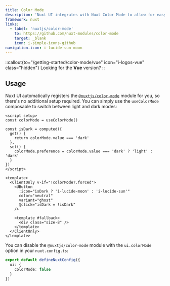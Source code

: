 ```yaml
---
title: Color Mode
description: 'Nuxt UI integrates with Nuxt Color Mode to allow for easy switching between light and dark themes.'
framework: nuxt
links:
  - label: 'nuxtjs/color-mode'
    to: https://github.com/nuxt-modules/color-mode
    target: _blank
    icon: i-simple-icons-github
navigation.icon: i-lucide-sun-moon
---
```


::callout{to="/getting-started/color-mode/vue" icon="i-logos-vue" class="hidden"}
Looking for the **Vue** version?
::

## Usage

Nuxt UI automatically registers the [`@nuxtjs/color-mode`](https://github.com/nuxt-modules/color-mode) module for you, so there's no additional setup required. You can simply use the `useColorMode` composable to switch between light and dark modes:

```vue [ColorModeButton.vue]
<script setup>
const colorMode = useColorMode()

const isDark = computed({
  get() {
    return colorMode.value === 'dark'
  },
  set() {
    colorMode.preference = colorMode.value === 'dark' ? 'light' : 'dark'
  }
})
</script>

<template>
  <ClientOnly v-if="!colorMode?.forced">
    <UButton
      :icon="isDark ? 'i-lucide-moon' : 'i-lucide-sun'"
      color="neutral"
      variant="ghost"
      @click="isDark = !isDark"
    />

    <template #fallback>
      <div class="size-8" />
    </template>
  </ClientOnly>
</template>
```

You can disable the `@nuxtjs/color-mode` module with the `ui.colorMode` option in your `nuxt.config.ts`:

```ts [nuxt.config.ts]
export default defineNuxtConfig({
  ui: {
    colorMode: false
  }
})
```
